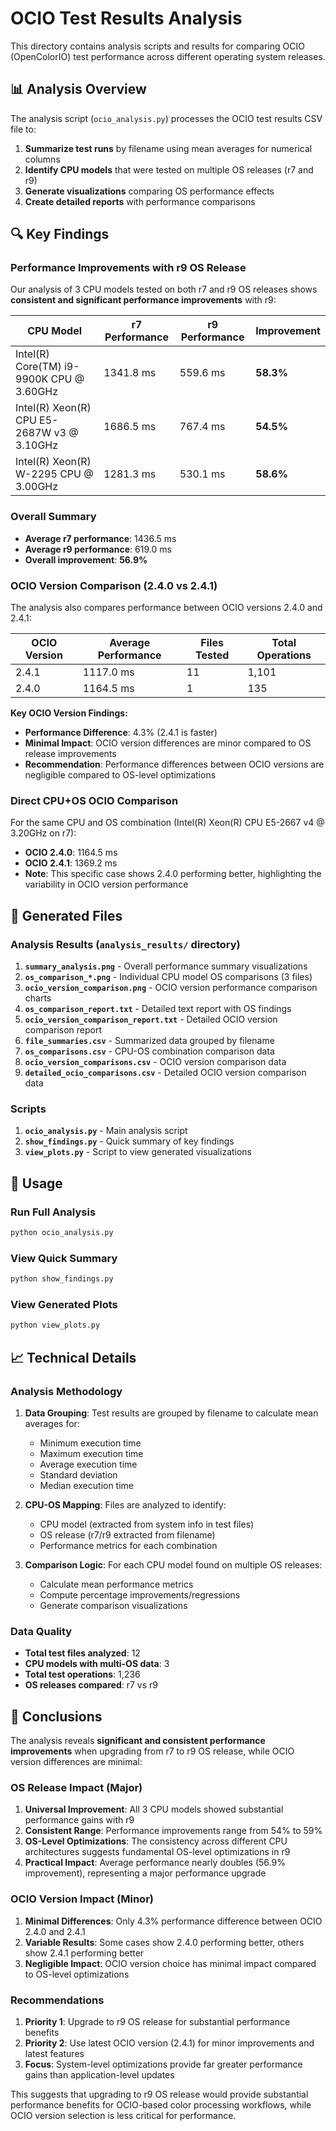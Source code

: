 # OCIO Test Results Analysis

This directory contains analysis scripts and results for comparing OCIO (OpenColorIO) test performance across different operating system releases.

## 📊 Analysis Overview

The analysis script (`ocio_analysis.py`) processes the OCIO test results CSV file to:

1. **Summarize test runs** by filename using mean averages for numerical columns
2. **Identify CPU models** that were tested on multiple OS releases (r7 and r9)
3. **Generate visualizations** comparing OS performance effects
4. **Create detailed reports** with performance comparisons

## 🔍 Key Findings

### Performance Improvements with r9 OS Release

Our analysis of 3 CPU models tested on both r7 and r9 OS releases shows **consistent and significant performance improvements** with r9:

| CPU Model | r7 Performance | r9 Performance | Improvement |
|-----------|----------------|----------------|-------------|
| Intel(R) Core(TM) i9-9900K CPU @ 3.60GHz | 1341.8 ms | 559.6 ms | **58.3%** |
| Intel(R) Xeon(R) CPU E5-2687W v3 @ 3.10GHz | 1686.5 ms | 767.4 ms | **54.5%** |
| Intel(R) Xeon(R) W-2295 CPU @ 3.00GHz | 1281.3 ms | 530.1 ms | **58.6%** |

### Overall Summary
- **Average r7 performance**: 1436.5 ms
- **Average r9 performance**: 619.0 ms  
- **Overall improvement**: **56.9%**

### OCIO Version Comparison (2.4.0 vs 2.4.1)

The analysis also compares performance between OCIO versions 2.4.0 and 2.4.1:

| OCIO Version | Average Performance | Files Tested | Total Operations |
|--------------|-------------------|---------------|------------------|
| 2.4.1 | 1117.0 ms | 11 | 1,101 |
| 2.4.0 | 1164.5 ms | 1 | 135 |

**Key OCIO Version Findings:**
- **Performance Difference**: 4.3% (2.4.1 is faster)
- **Minimal Impact**: OCIO version differences are minor compared to OS release improvements
- **Recommendation**: Performance differences between OCIO versions are negligible compared to OS-level optimizations

### Direct CPU+OS OCIO Comparison

For the same CPU and OS combination (Intel(R) Xeon(R) CPU E5-2667 v4 @ 3.20GHz on r7):
- **OCIO 2.4.0**: 1164.5 ms
- **OCIO 2.4.1**: 1369.2 ms
- **Note**: This specific case shows 2.4.0 performing better, highlighting the variability in OCIO version performance

## 📁 Generated Files

### Analysis Results (`analysis_results/` directory)

1. **`summary_analysis.png`** - Overall performance summary visualizations
2. **`os_comparison_*.png`** - Individual CPU model OS comparisons (3 files)
3. **`ocio_version_comparison.png`** - OCIO version performance comparison charts
4. **`os_comparison_report.txt`** - Detailed text report with OS findings
5. **`ocio_version_comparison_report.txt`** - Detailed OCIO version comparison report
6. **`file_summaries.csv`** - Summarized data grouped by filename
7. **`os_comparisons.csv`** - CPU-OS combination comparison data
8. **`ocio_version_comparisons.csv`** - OCIO version comparison data
9. **`detailed_ocio_comparisons.csv`** - Detailed OCIO version comparison data

### Scripts

1. **`ocio_analysis.py`** - Main analysis script
2. **`show_findings.py`** - Quick summary of key findings
3. **`view_plots.py`** - Script to view generated visualizations

## 🚀 Usage

### Run Full Analysis
```bash
python ocio_analysis.py
```

### View Quick Summary
```bash
python show_findings.py
```

### View Generated Plots
```bash
python view_plots.py
```

## 📈 Technical Details

### Analysis Methodology

1. **Data Grouping**: Test results are grouped by filename to calculate mean averages for:
   - Minimum execution time
   - Maximum execution time  
   - Average execution time
   - Standard deviation
   - Median execution time

2. **CPU-OS Mapping**: Files are analyzed to identify:
   - CPU model (extracted from system info in test files)
   - OS release (r7/r9 extracted from filename)
   - Performance metrics for each combination

3. **Comparison Logic**: For each CPU model found on multiple OS releases:
   - Calculate mean performance metrics
   - Compute percentage improvements/regressions
   - Generate comparison visualizations

### Data Quality

- **Total test files analyzed**: 12
- **CPU models with multi-OS data**: 3
- **Total test operations**: 1,236
- **OS releases compared**: r7 vs r9

## 🎯 Conclusions

The analysis reveals **significant and consistent performance improvements** when upgrading from r7 to r9 OS release, while OCIO version differences are minimal:

### OS Release Impact (Major)
1. **Universal Improvement**: All 3 CPU models showed substantial performance gains with r9
2. **Consistent Range**: Performance improvements range from 54% to 59%
3. **OS-Level Optimizations**: The consistency across different CPU architectures suggests fundamental OS-level optimizations in r9
4. **Practical Impact**: Average performance nearly doubles (56.9% improvement), representing a major performance upgrade

### OCIO Version Impact (Minor)
1. **Minimal Differences**: Only 4.3% performance difference between OCIO 2.4.0 and 2.4.1
2. **Variable Results**: Some cases show 2.4.0 performing better, others show 2.4.1 performing better
3. **Negligible Impact**: OCIO version choice has minimal impact compared to OS-level optimizations

### Recommendations
1. **Priority 1**: Upgrade to r9 OS release for substantial performance benefits
2. **Priority 2**: Use latest OCIO version (2.4.1) for minor improvements and latest features
3. **Focus**: System-level optimizations provide far greater performance gains than application-level updates

This suggests that upgrading to r9 OS release would provide substantial performance benefits for OCIO-based color processing workflows, while OCIO version selection is less critical for performance.
